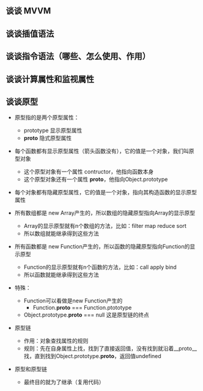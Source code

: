 ## 谈谈 MVVM

## 谈谈插值语法

## 谈谈指令语法（哪些、怎么使用、作用）

## 谈谈计算属性和监视属性

## 谈谈原型
- 原型指的是两个原型属性：
  - prototype 显示原型属性
  - __proto__ 隐式原型属性

- 每个函数都有显示原型属性（箭头函数没有），它的值是一个对象，我们叫原型对象
  - 这个原型对象有一个属性 contructor，他指向函数本身
  - 这个原型对象还有一个属性 __proto__，他指向Object.prototype

- 每个对象都有隐藏原型属性，它的值是一个对象，指向其构造函数的显示原型属性

- 所有数组都是 new Array产生的，所以数组的隐藏原型指向Array的显示原型
  - Array的显示原型就有n个数组的方法，比如：filter map reduce sort
  - 所以数组就能继承得到这些方法

- 所有函数都是 new Function产生的，所以函数的隐藏原型指向Function的显示原型  
  - Function的显示原型就有n个函数的方法，比如：call apply bind
  - 所以函数就能继承得到这些方法

- 特殊：
  - Function可以看做是new Function产生的
    - Function.__proto__ === Function.ptototype
  - Object.prototype.__proto__ === null 这是原型链的终点

- 原型链
  - 作用：对象查找属性的规则
  - 规则：先在自身属性上找，找到了直接返回值，没有找到就沿着__proto__找，直到找到Object.prototype.__proto__，返回值undefined

- 原型和原型链
  - 最终目的就为了继承（复用代码）



